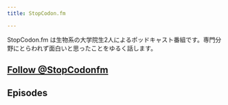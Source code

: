 ```yaml
---
title: StopCodon.fm

---
```

StopCodon.fm は生物系の大学院生2人によるポッドキャスト番組です。専門分野にとらわれず面白いと思ったことをゆるく話します。

<a href="https://twitter.com/StopCodonfm?ref_src=twsrc%5Etfw" class="twitter-follow-button" data-show-count="false">Follow @StopCodonfm</a><script async src="https://platform.twitter.com/widgets.js" charset="utf-8"></script>
------

## Episodes

